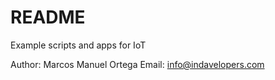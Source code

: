 # README

Example scripts and apps for IoT

Author: Marcos Manuel Ortega
Email: info@indavelopers.com